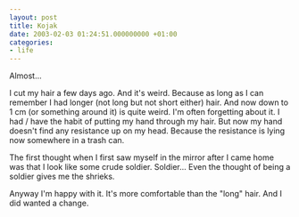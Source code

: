 ```yaml
---
layout: post
title: Kojak
date: 2003-02-03 01:24:51.000000000 +01:00
categories:
- life
---
```

Almost...

I cut my hair a few days ago. And it's weird. Because as long as I can remember I had longer (not long but not short either) hair. And now down to 1 cm (or something around it) is quite weird. I'm often forgetting about it. I had / have the habit of putting my hand through my hair. But now my hand doesn't find any resistance up on my head. Because the resistance is lying now somewhere in a trash can.

The first thought when I first saw myself in the mirror after I came home was that I look like some crude soldier. Soldier... Even the thought of being a soldier gives me the shrieks.

Anyway I'm happy with it. It's more comfortable than the "long" hair. And I did wanted a change.
